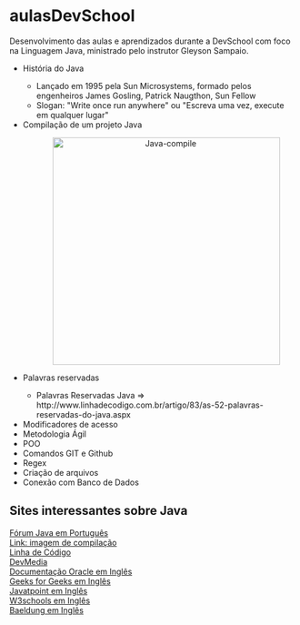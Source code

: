# aulasDevSchool
Desenvolvimento das aulas e aprendizados durante a DevSchool com foco na Linguagem Java, ministrado pelo instrutor Gleyson Sampaio.
<ul>
  <li>História do Java</li>
    <ul>
      <li>Lançado em 1995 pela Sun Microsystems, formado pelos engenheiros James Gosling, Patrick Naugthon, Sun Fellow</li>
      <li>Slogan: "Write once run anywhere" ou "Escreva uma vez, execute em qualquer lugar"</li>
    </ul>
  <li>Compilação de um projeto Java</li>
    <ul>
      <p align= "center">
        <img src="http://taylorlopes.com/wp-content/uploads/2012/10/codigofonte-bytecode-jvm.png" alt="Java-compile" width="400" />
      </p>
    </ul>
 
  <li>Palavras reservadas</li>
  <ul>  
    <li>Palavras Reservadas Java => http://www.linhadecodigo.com.br/artigo/83/as-52-palavras-reservadas-do-java.aspx</li>
  </ul>  
 
  <li>Modificadores de acesso</li>
  
  <li>Metodologia Ágil</li>
  
  <li>POO</li>
  
  <li>Comandos GIT e Github</li>
  
  <li>Regex</li>
  
  <li>Criação de arquivos</li>
  
  <li>Conexão com Banco de Dados</li>
</ul>

## Sites interessantes sobre Java
[Fórum Java em Português](https://www.guj.com.br/c/programacao/java)<br/>
[Link: imagem de compilação](http://taylorlopes.com/codigo-fonte-bytecode-e-jvm/)<br/>
[Linha de Código](http://www.linhadecodigo.com.br/java.aspx)<br/>
[DevMedia](https://www.devmedia.com.br/java/)<br/>
[Documentação Oracle em Inglês](https://docs.oracle.com/javase/8/docs/)<br/>
[Geeks for Geeks em Inglês](https://www.geeksforgeeks.org/java/?ref=shm)<br/>
[Javatpoint em Inglês](https://www.javatpoint.com/java-tutorial)<br/>
[W3schools em Inglês](https://www.w3schools.com/java/default.asp)<br/>
[Baeldung em Inglês](https://www.baeldung.com)<br/>



